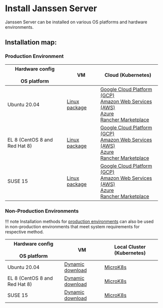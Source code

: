# Install Janssen Server

Janssen Server can be installed on various OS platforms and hardware environments.

## Installation map:

### Production Environment

| Hardware config <br/> <br/>OS platform | VM                                    | Cloud (Kubernetes)                                                                                                                 |
|-----------------------------------------|---------------------------------------|------------------------------------------------------------------------------------------------------------------------------------|
| Ubuntu 20.04                            | [Linux package](vm-install/ubuntu.md) | [Google Cloud Platform (GCP)]()<br/>[Amazon Web Services (AWS)]()<br/>[Azure]()<br/>[Rancher Marketplace](helm-install/rancher.md) |
| EL 8 (CentOS 8 and Red Hat 8)           | [Linux package](vm-install/rhel.md)   | [Google Cloud Platform (GCP)]()<br/>[Amazon Web Services (AWS)]()<br/>[Azure]()<br/>[Rancher Marketplace](helm-install/rancher.md)                                                                                     |
| SUSE 15                                 | [Linux package](vm-install/suse.md)   | [Google Cloud Platform (GCP)]()<br/>[Amazon Web Services (AWS)]()<br/>[Azure]()<br/>[Rancher Marketplace](helm-install/rancher.md)                                                                                     |

### Non-Production Environments

!!! note
    Installation methods for [production environments](#production-environment) can also be used in non-production environments that meet system requirements for respective method.  

| Hardware config <br/> <br/>OS platform | VM                                                 | Local Cluster (Kubernetes)        |
|--------------------------------------------------|----------------------------------------------------|-----------------------------------|
| Ubuntu 20.04                                     | [Dynamic download](vm-install/dynamic-download.md) | [MicroK8s](helm-install/local.md) |
| EL 8 (CentOS 8 and Red Hat 8)                    | [Dynamic download](vm-install/dynamic-download.md) | [MicroK8s](helm-install/local.md) |
| SUSE 15                                          | [Dynamic download](vm-install/dynamic-download.md) | [MicroK8s](helm-install/local.md) |



